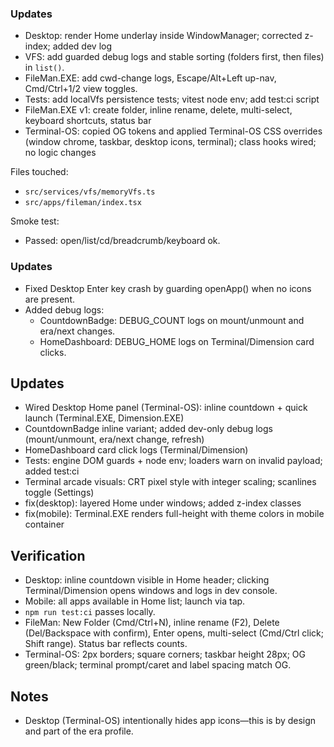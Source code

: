 ### Updates
- Desktop: render Home underlay inside WindowManager; corrected z-index; added dev log
- VFS: add guarded debug logs and stable sorting (folders first, then files) in `list()`.
- FileMan.EXE: add cwd-change logs, Escape/Alt+Left up-nav, Cmd/Ctrl+1/2 view toggles.
- Tests: add localVfs persistence tests; vitest node env; add test:ci script
- FileMan.EXE v1: create folder, inline rename, delete, multi-select, keyboard shortcuts, status bar
 - Terminal-OS: copied OG tokens and applied Terminal-OS CSS overrides (window chrome, taskbar, desktop icons, terminal); class hooks wired; no logic changes

Files touched:
- `src/services/vfs/memoryVfs.ts`
- `src/apps/fileman/index.tsx`

Smoke test:
- Passed: open/list/cd/breadcrumb/keyboard ok.

### Updates
- Fixed Desktop Enter key crash by guarding openApp() when no icons are present.
- Added debug logs:
  - CountdownBadge: DEBUG_COUNT logs on mount/unmount and era/next changes.
  - HomeDashboard: DEBUG_HOME logs on Terminal/Dimension card clicks.

## Updates
- Wired Desktop Home panel (Terminal-OS): inline countdown + quick launch (Terminal.EXE, Dimension.EXE)
- CountdownBadge inline variant; added dev-only debug logs (mount/unmount, era/next change, refresh)
- HomeDashboard card click logs (Terminal/Dimension)
- Tests: engine DOM guards + node env; loaders warn on invalid payload; added test:ci
- Terminal arcade visuals: CRT pixel style with integer scaling; scanlines toggle (Settings)
- fix(desktop): layered Home under windows; added z-index classes
- fix(mobile): Terminal.EXE renders full-height with theme colors in mobile container

## Verification
- Desktop: inline countdown visible in Home header; clicking Terminal/Dimension opens windows and logs in dev console.
- Mobile: all apps available in Home list; launch via tap.
- `npm run test:ci` passes locally.
- FileMan: New Folder (Cmd/Ctrl+N), inline rename (F2), Delete (Del/Backspace with confirm), Enter opens, multi-select (Cmd/Ctrl click; Shift range). Status bar reflects counts.
 - Terminal-OS: 2px borders; square corners; taskbar height 28px; OG green/black; terminal prompt/caret and label spacing match OG.

## Notes
- Desktop (Terminal-OS) intentionally hides app icons—this is by design and part of the era profile.
